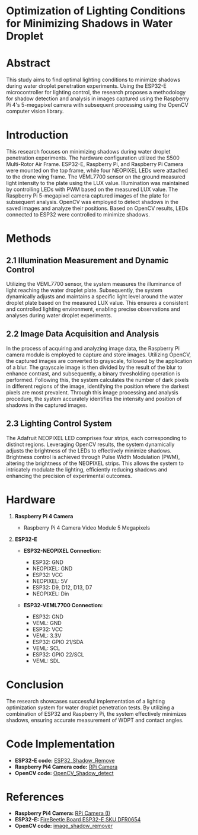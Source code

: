 # Optimization of Lighting Conditions for Minimizing Shadows in Water Droplet
# Abstract
This study aims to find optimal lighting conditions to minimize shadows during water droplet penetration experiments. Using the ESP32-E microcontroller for lighting control, the research proposes a methodology for shadow detection and analysis in images captured using the Raspberry Pi 4's 5-megapixel camera with subsequent processing using the OpenCV computer vision library.

# Introduction
This research focuses on minimizing shadows during water droplet penetration experiments. The hardware configuration utilized the S500 Multi-Rotor Air Frame. ESP32-E, Raspberry Pi, and Raspberry Pi Camera were mounted on the top frame, while four NEOPIXEL LEDs were attached to the drone wing frame. The VEML7700 sensor on the ground measured light intensity to the plate using the LUX value. Illumination was maintained by controlling LEDs with PWM based on the measured LUX value. The Raspberry Pi 5-megapixel camera captured images of the plate for subsequent analysis. OpenCV was employed to detect shadows in the saved images and analyze their positions. Based on OpenCV results, LEDs connected to ESP32 were controlled to minimize shadows.

# Methods

## 2.1 Illumination Measurement and Dynamic Control
Utilizing the VEML7700 sensor, the system measures the illuminance of light reaching the water droplet plate. Subsequently, the system dynamically adjusts and maintains a specific light level around the water droplet plate based on the measured LUX value. This ensures a consistent and controlled lighting environment, enabling precise observations and analyses during water droplet experiments.

## 2.2 Image Data Acquisition and Analysis
In the process of acquiring and analyzing image data, the Raspberry Pi camera module is employed to capture and store images. Utilizing OpenCV, the captured images are converted to grayscale, followed by the application of a blur. The grayscale image is then divided by the result of the blur to enhance contrast, and subsequently, a binary thresholding operation is performed. Following this, the system calculates the number of dark pixels in different regions of the image, identifying the position where the darkest pixels are most prevalent. Through this image processing and analysis procedure, the system accurately identifies the intensity and position of shadows in the captured images.

## 2.3 Lighting Control System
The Adafruit NEOPIXEL LED comprises four strips, each corresponding to distinct regions. Leveraging OpenCV results, the system dynamically adjusts the brightness of the LEDs to effectively minimize shadows. Brightness control is achieved through Pulse Width Modulation (PWM), altering the brightness of the NEOPIXEL strips. This allows the system to intricately modulate the lighting, efficiently reducing shadows and enhancing the precision of experimental outcomes.

# Hardware

1. **Raspberry Pi 4 Camera**
   - Raspberry Pi 4 Camera Video Module 5 Megapixels

2. **ESP32-E**
   - **ESP32-NEOPIXEL Connection:**
     - ESP32: GND
     - NEOPIXEL: GND
     - ESP32: VCC
     - NEOPIXEL: 5V
     - ESP32: D9, D12, D13, D7
     - NEOPIXEL: Din

   - **ESP32-VEML7700 Connection:**
     - ESP32: GND
     - VEML: GND
     - ESP32: VCC
     - VEML: 3.3V
     - ESP32: GPIO 21/SDA
     - VEML: SCL
     - ESP32: GPIO 22/SCL
     - VEML: SDL

# Conclusion
The research showcases successful implementation of a lighting optimization system for water droplet penetration tests. By utilizing a combination of ESP32 and Raspberry Pi, the system effectively minimizes shadows, ensuring accurate measurement of WDPT and contact angles.

# Code Implementation

- **ESP32-E code:** [ESP32_Shadow_Remove](https://github.com/soojin-p/UNLV_Project/tree/main/ESP32_Shadow_Remove)
- **Raspberry Pi4 Camera code:** [RPi Camera](https://github.com/soojin-p/UNLV_Project/blob/main/RPi%20Camera.md)
- **OpenCV code:** [OpenCV_Shadow_detect](https://github.com/soojin-p/UNLV_Project/tree/main/OpenCV_Shadow_detect)

# References

- **Raspberry Pi4 Camera:** [RPi Camera (I)](https://www.waveshare.com/wiki/RPi_Camera_%28I%29#libcamera-still)
- **ESP32-E:** [FireBeetle Board ESP32-E SKU DFR0654](https://wiki.dfrobot.com/FireBeetle_Board_ESP32_E_SKU_DFR0654)
- **OpenCV code:** [image_shadow_remover](https://github.com/YalimD/image_shadow_remover)
